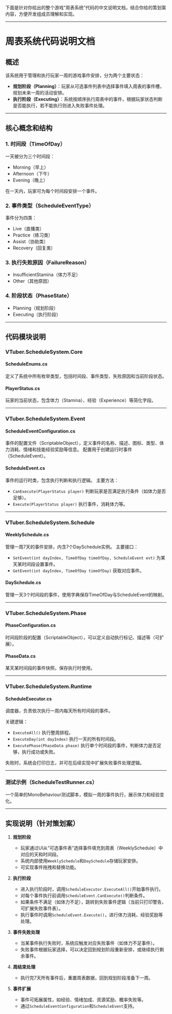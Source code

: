 ﻿下面是针对你给出的整个游戏“周表系统”代码的中文说明文档，结合你给的策划案内容，方便开发组成员理解和实现。

---

# 周表系统代码说明文档

## 概述

该系统用于管理和执行玩家一周的游戏事件安排，分为两个主要状态：

* **规划阶段（Planning）**：玩家从可选事件列表中选择事件填入周表的事件槽，规划未来一周的活动安排。
* **执行阶段（Executing）**：系统按顺序执行周表中的事件，根据玩家状态判断是否能执行，若不能执行则进入失败事件处理。

---

## 核心概念和结构

### 1. 时间段（TimeOfDay）

一天被分为三个时间段：

* Morning（早上）
* Afternoon（下午）
* Evening（晚上）

在一天内，玩家可为每个时间段安排一个事件。

### 2. 事件类型（ScheduleEventType）

事件分为四类：

* Live（直播类）
* Practice（练习类）
* Assist（协助类）
* Recovery（回复类）

### 3. 执行失败原因（FailureReason）

* InsufficientStamina（体力不足）
* Other（其他原因）

### 4. 阶段状态（PhaseState）

* Planning（规划阶段）
* Executing（执行阶段）

---

## 代码模块说明

### VTuber.ScheduleSystem.Core

#### ScheduleEnums.cs

定义了系统中所有枚举类型，包括时间段、事件类型、失败原因和当前阶段状态。

#### PlayerStatus.cs

玩家的当前状态，包含体力（Stamina）、经验（Experience）等简化字段。

---

### VTuber.ScheduleSystem.Event

#### ScheduleEventConfiguration.cs

事件的配置文件（ScriptableObject），定义事件的名称、描述、图标、类型、体力消耗、情绪和技能经验奖励等信息。
配置用于创建运行时事件（ScheduleEvent）。

#### ScheduleEvent.cs

事件的运行时类，包含执行判断和执行逻辑。
主要方法：

* `CanExecute(PlayerStatus player)` 判断玩家是否满足执行条件（如体力是否足够）。
* `Execute(PlayerStatus player)` 执行事件，消耗体力等。

---

### VTuber.ScheduleSystem.Schedule

#### WeeklySchedule.cs

管理一周7天的事件安排，内含7个DaySchedule实例。
主要接口：

* `SetEvent(int dayIndex, TimeOfDay timeOfDay, ScheduleEvent evt)` 为某天某时间段设置事件。
* `GetEvent(int dayIndex, TimeOfDay timeOfDay)` 获取对应事件。

#### DaySchedule.cs

管理一天3个时间段的事件，使用字典保存TimeOfDay与ScheduleEvent的映射。

---

### VTuber.ScheduleSystem.Phase

#### PhaseConfiguration.cs

时间段阶段的配置（ScriptableObject），可以定义自动执行标记、描述等（可扩展）。

#### PhaseData.cs

某天某时间段的事件快照，保存执行时使用。

---

### VTuber.ScheduleSystem.Runtime

#### ScheduleExecutor.cs

调度器，负责依次执行一周内每天所有时间段的事件。

关键逻辑：

* `ExecuteAll()` 执行整周排程。
* `ExecuteDay(int dayIndex)` 执行一天的所有时间段。
* `ExecutePhase(PhaseData phase)` 执行单个时间段的事件，判断体力是否足够，执行成功或失败。

失败时，系统会打印日志，并可在后续实现中扩展失败事件处理逻辑。

---

### 测试示例（ScheduleTestRunner.cs）

一个简单的MonoBehaviour测试脚本，模拟一周的事件执行，展示体力和经验变化。

---

## 实现说明（针对策划案）

1. **规划阶段**

    * 玩家通过UI从“可选事件表”选择事件填充到周表（WeeklySchedule）中对应的天和时间段。
    * 系统内部使用`WeeklySchedule`和`DaySchedule`存储玩家安排。
    * 可实现事件拖拽和替换功能。

2. **执行阶段**

    * 进入执行阶段时，调用`ScheduleExecutor.ExecuteAll()`开始事件执行。
    * 对每个事件执行前调用`ScheduleEvent.CanExecute()`判断条件。
    * 如果条件不满足（如体力不足），跳转到失败事件逻辑（当前只打印警告，可扩展失败事件表）。
    * 执行事件时调用`ScheduleEvent.Execute()`，进行体力消耗、经验奖励等处理。

3. **事件失败处理**

    * 当某事件执行失败时，系统应触发对应失败事件（如体力不足事件）。
    * 失败事件根据玩家选择，可以决定回到规划阶段重新安排，或继续执行剩余事件。

4. **周结束处理**

    * 执行完7天所有事件后，重置周表数据，回到规划阶段准备下一周。

5. **事件扩展**

    * 事件可拓展属性，如经验、情绪加成、资源奖励、概率失败等。
    * 通过`ScheduleEventConfiguration`和`ScheduleEvent`支持。


